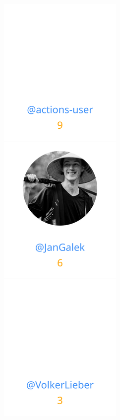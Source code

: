 
<div>
<span>
  <a href="https://github.com/actions-user"><img src="https://raw.githubusercontent.com/gouef/currency/refs/heads/contributors-svg/.github/contributors/actions-user.svg" alt="actions-user" /></a>
</span>
<span>
  <a href="https://github.com/JanGalek"><img src="https://raw.githubusercontent.com/gouef/currency/refs/heads/contributors-svg/.github/contributors/JanGalek.svg" alt="JanGalek" /></a>
</span>
<span>
  <a href="https://github.com/VolkerLieber"><img src="https://raw.githubusercontent.com/gouef/currency/refs/heads/contributors-svg/.github/contributors/VolkerLieber.svg" alt="VolkerLieber" /></a>
</span>
</div>

